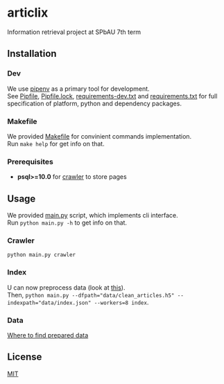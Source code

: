 # articlix

Information retrieval project at SPbAU 7th term

## Installation

### Dev

We use [pipenv](https://docs.pipenv.org/) as a primary tool for development.  
See [Pipfile](Pipfile), [Pipfile.lock](Pipfile.lock), 
[requirements-dev.txt](requirements-dev.txt) and
[requirements.txt](requirements.txt) for full specification of platform, python
and dependency packages.

### Makefile

We provided [Makefile](Makefile) for convinient commands implementation.  
Run `make help` for get info on that.

### Prerequisites

* **psql>=10.0** for [crawler](articlix/crawler/crawler.py) to store pages

## Usage

We provided [main.py](main.py) script, which implements cli interface.  
Run `python main.py -h` to get info on that.

### Crawler

`python main.py crawler`

### Index

U can now preprocess data (look at [this](articlix/index/clean.ipynb)).  
Then, `python main.py --dfpath="data/clean_articles.h5" --indexpath="data/index.json" --workers=8 index`.

### Data

[Where to find prepared data](data/where.txt)

## License

[MIT](LICENSE)